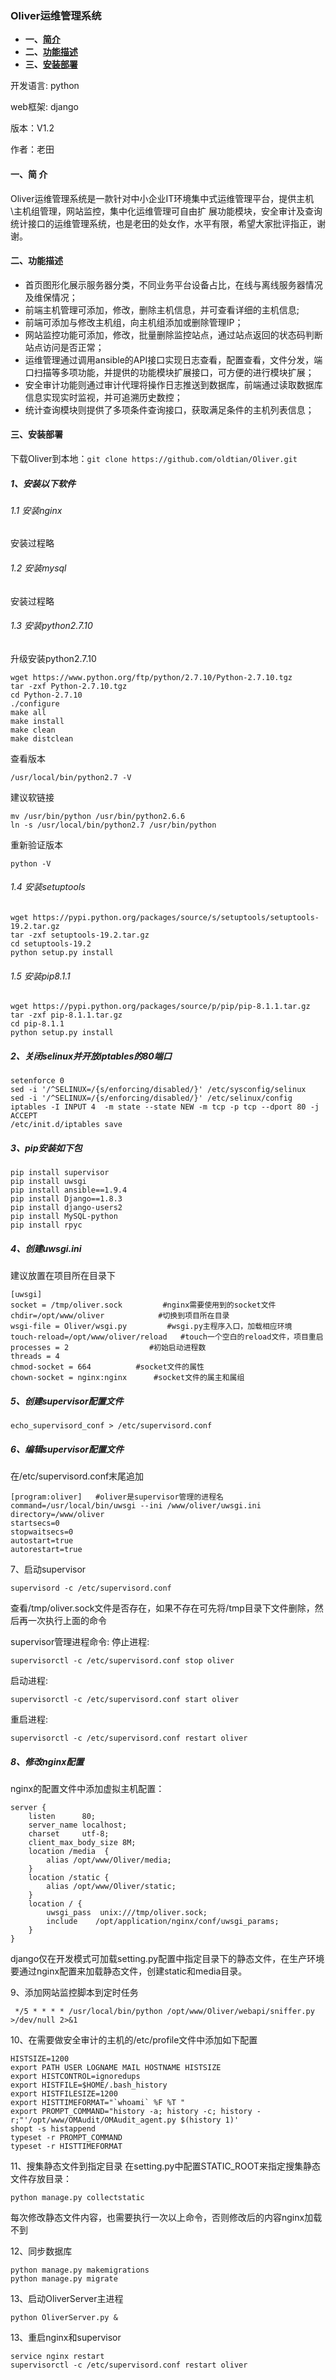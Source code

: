 ### Oliver运维管理系统

- **一、[简介](#简介)**
- **二、[功能描述](#功能描述)**
- **三、[安装部署](#安装部署)**

开发语言: python

web框架: django

版本：V1.2

作者：老田

#### 一、简  介

  Oliver运维管理系统是一款针对中小企业IT环境集中式运维管理平台，提供主机\主机组管理，网站监控，集中化运维管理可自由扩
  展功能模块，安全审计及查询统计接口的运维管理系统，也是老田的处女作，水平有限，希望大家批评指正，谢谢。


#### 二、功能描述

- 首页图形化展示服务器分类，不同业务平台设备占比，在线与离线服务器情况及维保情况；
- 前端主机管理可添加，修改，删除主机信息，并可查看详细的主机信息;
- 前端可添加与修改主机组，向主机组添加或删除管理IP；
- 网站监控功能可添加，修改，批量删除监控站点，通过站点返回的状态码判断站点访问是否正常；
- 运维管理通过调用ansible的API接口实现日志查看，配置查看，文件分发，端口扫描等多项功能，并提供的功能模块扩展接口，可方便的进行模块扩展；
- 安全审计功能则通过审计代理将操作日志推送到数据库，前端通过读取数据库信息实现实时监视，并可追溯历史数控；
- 统计查询模块则提供了多项条件查询接口，获取满足条件的主机列表信息；

#### 三、安装部署
下载Oliver到本地：`git clone https://github.com/oldtian/Oliver.git`

##### 1、安装以下软件
###### 1.1 安装nginx
安装过程略

###### 1.2 安装mysql
安装过程略

###### 1.3 安装python2.7.10
升级安装python2.7.10

    wget https://www.python.org/ftp/python/2.7.10/Python-2.7.10.tgz
    tar -zxf Python-2.7.10.tgz
    cd Python-2.7.10
    ./configure
    make all 
    make install
    make clean
    make distclean
  
查看版本

    /usr/local/bin/python2.7 -V

建议软链接

    mv /usr/bin/python /usr/bin/python2.6.6
    ln -s /usr/local/bin/python2.7 /usr/bin/python
  
重新验证版本

    python -V
  
###### 1.4 安装setuptools

    wget https://pypi.python.org/packages/source/s/setuptools/setuptools-19.2.tar.gz
    tar -zxf setuptools-19.2.tar.gz
    cd setuptools-19.2
    python setup.py install
  
###### 1.5 安装pip8.1.1

    wget https://pypi.python.org/packages/source/p/pip/pip-8.1.1.tar.gz
    tar -zxf pip-8.1.1.tar.gz
    cd pip-8.1.1
    python setup.py install
  
##### 2、关闭selinux并开放iptables的80端口

    setenforce 0
    sed -i '/^SELINUX=/{s/enforcing/disabled/}' /etc/sysconfig/selinux
    sed -i '/^SELINUX=/{s/enforcing/disabled/}' /etc/selinux/config
    iptables -I INPUT 4  -m state --state NEW -m tcp -p tcp --dport 80 -j ACCEPT
    /etc/init.d/iptables save
  
##### 3、pip安装如下包

    pip install supervisor
    pip install uwsgi
    pip install ansible==1.9.4
    pip install Django==1.8.3
    pip install django-users2
    pip install MySQL-python
    pip install rpyc
  
##### 4、创建uwsgi.ini
建议放置在项目所在目录下

    [uwsgi]
    socket = /tmp/oliver.sock         #nginx需要使用到的socket文件
    chdir=/opt/www/oliver            #切换到项目所在目录
    wsgi-file = Oliver/wsgi.py         #wsgi.py主程序入口，加载相应环境
    touch-reload=/opt/www/oliver/reload   #touch一个空白的reload文件，项目重启
    processes = 2                  #初始启动进程数
    threads = 4
    chmod-socket = 664			#socket文件的属性
    chown-socket = nginx:nginx		#socket文件的属主和属组
  
##### 5、创建supervisor配置文件

    echo_supervisord_conf > /etc/supervisord.conf
  
##### 6、编辑supervisor配置文件
在/etc/supervisord.conf末尾追加

    [program:oliver]   #oliver是supervisor管理的进程名
    command=/usr/local/bin/uwsgi --ini /www/oliver/uwsgi.ini
    directory=/www/oliver
    startsecs=0
    stopwaitsecs=0
    autostart=true
    autorestart=true
  
7、启动supervisor

    supervisord -c /etc/supervisord.conf
查看/tmp/oliver.sock文件是否存在，如果不存在可先将/tmp目录下文件删除，然后再一次执行上面的命令

supervisor管理进程命令:
停止进程:

    supervisorctl -c /etc/supervisord.conf stop oliver

启动进程:

    supervisorctl -c /etc/supervisord.conf start oliver

重启进程:

    supervisorctl -c /etc/supervisord.conf restart oliver

##### 8、修改nginx配置
nginx的配置文件中添加虚拟主机配置：

    server {
        listen      80;
        server_name localhost;
        charset     utf-8;
        client_max_body_size 8M;
        location /media  {
            alias /opt/www/Oliver/media;
        }
        location /static {
            alias /opt/www/Oliver/static;
        }
        location / {
            uwsgi_pass  unix:///tmp/oliver.sock;
            include    /opt/application/nginx/conf/uwsgi_params;
        }
    }
  
django仅在开发模式可加载setting.py配置中指定目录下的静态文件，在生产环境要通过nginx配置来加载静态文件，创建static和media目录。

9、添加网站监控脚本到定时任务

     */5 * * * * /usr/local/bin/python /opt/www/Oliver/webapi/sniffer.py >/dev/null 2>&1
  
10、在需要做安全审计的主机的/etc/profile文件中添加如下配置

    HISTSIZE=1200
    export PATH USER LOGNAME MAIL HOSTNAME HISTSIZE
    export HISTCONTROL=ignoredups
    export HISTFILE=$HOME/.bash_history
    export HISTFILESIZE=1200
    export HISTTIMEFORMAT="`whoami` %F %T "
    export PROMPT_COMMAND="history -a; history -c; history -r;"'/opt/www/OMAudit/OMAudit_agent.py $(history 1)'
    shopt -s histappend
    typeset -r PROMPT_COMMAND
    typeset -r HISTTIMEFORMAT
  
11、搜集静态文件到指定目录
在setting.py中配置STATIC_ROOT来指定搜集静态文件存放目录：

    python manage.py collectstatic
每次修改静态文件内容，也需要执行一次以上命令，否则修改后的内容nginx加载不到

12、同步数据库

    python manage.py makemigrations
    python manage.py migrate
  
13、启动OliverServer主进程

    python OliverServer.py &
  
13、重启nginx和supervisor

    service nginx restart
    supervisorctl -c /etc/supervisord.conf restart oliver
